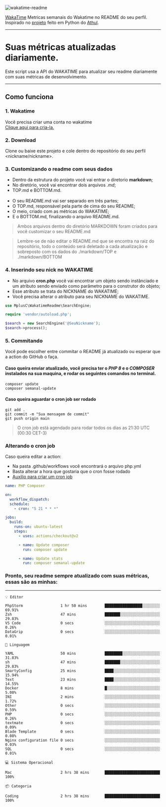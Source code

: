 ![wakatime-readme](https://socialify.git.ci/bymatheus/wakatime-readme/image?description=1&descriptionEditable=M%C3%A9tricas%20semanais%20do%20Wakatime%20no%20seu%20README%20de%20perfil.&font=KoHo&forks=1&language=1&owner=1&pattern=Signal&stargazers=1&theme=Dark)

[WakaTime](https://wakatime.com) Metricas semanais do Wakatime no README do seu perfil. <br>
Inspirado no [projeto](https://github.com/athul/waka-readme) feito em Python do [Athul](https://github.com/athul).
___

# Suas métricas atualizadas diariamente.
Este script usa a API do WAKATIME para atualizar seu readme diariamente com suas métricas de desenvolvimento.

___

## Como funciona

### 1. Wakatime
Você precisa criar uma conta no wakatime <br>
[Clique aqui para cria-la.](https://wakatime.com) 

### 2. Download
Clone ou baixe este projeto e cole dentro do repositório do seu perfil <nickname/nickname>.

### 3. Customizando o readme com seus dados
- Dentro da estrutura do projeto você vai entrar o diretorio **markdown**;  
- No diretório, você vai encontrar dois arquivos *.md*;
- TOP.md e BOTTOM.md.
<br><br>
- O seu README.md vai ser separado em três partes; 
- O TOP.md, responsável pela parte de cima do seu README;
- O meio, criado com as métricas do WAKATIME;
- E o BOTTOM.md, finalizando o arquivo README.md.<br>

> Ambos arquivos dentro do diretório MARKDOWN foram criados para você customizar o seu README.md

> Lembre-se de não editar o README.md que se encontra na raiz do repositório, todo o conteúdo será deletado a cada atualização e sobreposto com os dados do ./markdown/TOP e ./markdown/BOTTOM

### 4. Inserindo seu nick no WAKATIME
- No arquivo **cron.php** você vai encontrar um objeto sendo instânciado e um atributo sendo enviado como parâmetro para o construtor do objeto;
- Esse atributo se trata do NICKNAME do WAKATIME;
- Você precisa alterar o atributo para seu NICKNAME do WAKATIME.

```php
use MplusC\WakatimeReadme\SearchEngine;

require 'vendor/autoload.php';

$search = new SearchEngine('@SeuNickname');
$search->process();
```

### 5. Commitando
Você pode escolher entre commitar o README já atualizado ou esperar que a action do GitHub o faça. <br>

#### Caso queira enviar atualizado, você precisa ter o *PHP 8* e o *COMPOSER* instalados na sua maquina, e rodar os seguintes comandos no terminal.
```composer
composer update
composer semanal-update 
```

#### Caso queira aguardar o cron job ser rodado 
```git 
git add .
git commit -m "Sua mensagem de commit"
git push origin main
```

>O cron job está agendado para rodar todos os dias as 21:30 UTC (00:30 CET-3) 

### Alterando o cron job
Caso queira editar a action:

- Na pasta .github/workflows você encontrará o arquivo php.yml
- Basta alterar a hora que gostaria que o cron fosse rodado
- [Auxilio para criar um cron job](https://crontab.guru)

```yml
name: PHP Composer

on:
  workflow_dispatch:
  schedule:
    - cron: "5 21 * * *"

jobs:
  build:
    runs-on: ubuntu-latest
    steps:
      - uses: actions/checkout@v2

      - name: Update composer
        run: composer update

      - name: Update stats
        run: composer semanal-update
```

### Pronto, seu readme sempre atualizado com suas métricas, essas são as minhas:

___
```text
💡 Editor

PhpStorm                 1 hr 50 mins        █████████████████░░░░░░░░     69.91%
Zsh                      47 mins             ███████░░░░░░░░░░░░░░░░░░     29.83%
VS Code                  0 secs              ░░░░░░░░░░░░░░░░░░░░░░░░░      0.26%
DataGrip                 0 secs              ░░░░░░░░░░░░░░░░░░░░░░░░░      0.01%
```
```text
💬 Linguagem

YAML                     50 mins             ████████░░░░░░░░░░░░░░░░░     31.83%
sh                       47 mins             ███████░░░░░░░░░░░░░░░░░░     29.83%
SmartyConfig             25 mins             ████░░░░░░░░░░░░░░░░░░░░░     15.94%
Text                     23 mins             ████░░░░░░░░░░░░░░░░░░░░░     14.55%
Docker                   8 mins              █░░░░░░░░░░░░░░░░░░░░░░░░      5.08%
INI                      2 mins              ░░░░░░░░░░░░░░░░░░░░░░░░░      1.72%
Other                    0 secs              ░░░░░░░░░░░░░░░░░░░░░░░░░      0.59%
PHP                      0 secs              ░░░░░░░░░░░░░░░░░░░░░░░░░      0.26%
textmate                 0 secs              ░░░░░░░░░░░░░░░░░░░░░░░░░      0.09%
Blade Template           0 secs              ░░░░░░░░░░░░░░░░░░░░░░░░░      0.08%
Nginx configuration file 0 secs              ░░░░░░░░░░░░░░░░░░░░░░░░░      0.03%
SQL                      0 secs              ░░░░░░░░░░░░░░░░░░░░░░░░░      0.01%
```
```text
💻 Sistema Operacional

Mac                      2 hrs 38 mins       █████████████████████████       100%
```
```text
📦 Categoria

Coding                   2 hrs 38 mins       █████████████████████████       100%
```
